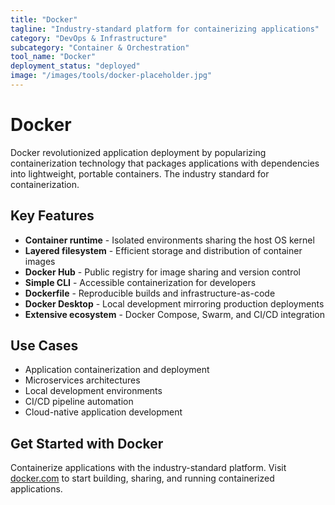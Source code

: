 ```yaml
---
title: "Docker"
tagline: "Industry-standard platform for containerizing applications"
category: "DevOps & Infrastructure"
subcategory: "Container & Orchestration"
tool_name: "Docker"
deployment_status: "deployed"
image: "/images/tools/docker-placeholder.jpg"
---
```


# Docker

Docker revolutionized application deployment by popularizing containerization technology that packages applications with dependencies into lightweight, portable containers. The industry standard for containerization.

## Key Features

- **Container runtime** - Isolated environments sharing the host OS kernel
- **Layered filesystem** - Efficient storage and distribution of container images
- **Docker Hub** - Public registry for image sharing and version control
- **Simple CLI** - Accessible containerization for developers
- **Dockerfile** - Reproducible builds and infrastructure-as-code
- **Docker Desktop** - Local development mirroring production deployments
- **Extensive ecosystem** - Docker Compose, Swarm, and CI/CD integration

## Use Cases

- Application containerization and deployment
- Microservices architectures
- Local development environments
- CI/CD pipeline automation
- Cloud-native application development

## Get Started with Docker

Containerize applications with the industry-standard platform. Visit [docker.com](https://www.docker.com) to start building, sharing, and running containerized applications.
